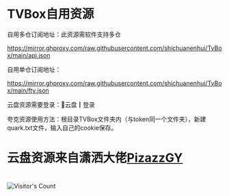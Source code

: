 # TVBox自用资源

自用多仓订阅地址：此资源需软件支持多仓

https://mirror.ghproxy.com/raw.githubusercontent.com/shichuanenhui/TvBox/main/api.json

自用单仓订阅地址：

https://mirror.ghproxy.com/raw.githubusercontent.com/shichuanenhui/TvBox/main/fty.json

云盘资源需要登录：💐云盘┃登录

夸克资源使用方法：根目录TVBox文件夹内（与token同一个文件夹），新建quark.txt文件，输入自己的cookie保存。

# 云盘资源来自潇洒大佬[PizazzGY](https://github.com/PizazzGY/TVBox_warehouse)

#
![Visitor's Count](https://profile-counter.glitch.me/shichuanenhui_TvBox/count.svg)